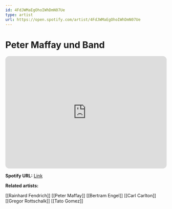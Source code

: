 ```yaml
---
id: 4FdJWMaEgOhoIWhDmN07Ue
type: artist
url: https://open.spotify.com/artist/4FdJWMaEgOhoIWhDmN07Ue
---
```

# Peter Maffay und Band

<iframe style="border-radius:12px" src="https://open.spotify.com/embed/artist/4FdJWMaEgOhoIWhDmN07Ue" width="100%" height="352" frameBorder="0" allowfullscreen="" allow="autoplay; clipboard-write; encrypted-media; fullscreen; picture-in-picture" loading="lazy"></iframe>

**Spotify URL:** [Link](https://open.spotify.com/artist/4FdJWMaEgOhoIWhDmN07Ue)

**Related artists:**

[[Rainhard Fendrich]]
[[Peter Maffay]]
[[Bertram Engel]]
[[Carl Carlton]]
[[Gregor Rottschalk]]
[[Tato Gomez]]
